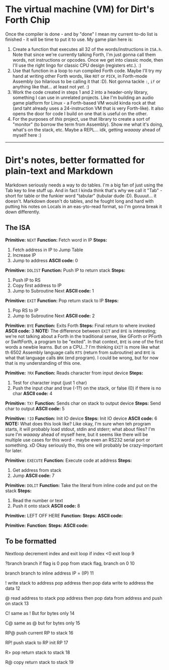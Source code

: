 # The virtual machine (VM) for Dirt's Forth Chip

Once the compiler is done - and by "done" I mean my current to-do list is finished - it will be time to put it to use.  My game plan here is:

1. Create a function that executes all 32 of the words/instructions in `ISA.h`.  Note that since we're currently talking Forth, I'm just gonna call them words, not instructions or opcodes.  Once we get into classic mode, then I'll use the right lingo for classic CPU design (registers etc.). :)
2. Use that function in a loop to run compiled Forth code.  Maybe I'll try my hand at writing other Forth words, like `ROT` or `PICK`, in Forth-mode Assembly (so hilarious to be calling it that :D).  Not gonna tackle `:`, `if` or anything like that... at least not *yet*. :)
3. Work the code created in steps 1 and 2 into a header-only library, something I can use in unrelated projects.  Like I'm building an audio game platform for Linux - a Forth-based VM would kinda rock at that (and taht already uses a 24-instruction VM that is very Forth-like).  It also opens the door for code I build on one that is useful on the other.
4. For the purposes of *this* project, use that library to create a sort of "monitor" (to borrow the term from Assembly).  Show me what it's doing, what's on the stack, etc.  Maybe a REPL... idk, getting *waaaay* ahead of myself here :)

---------------------------------------------------------------------------

# Dirt's notes, better formatted for plain-text and Markdown

Markdown seriously needs a way to do tables.  I'm a big fan of just using the Tab key to line stuff up.  And in fact I kinda think that's why we call it "Tab" - short for table or the funkier word "tabular" (tubular dude :D).  Buuuut... it doesn't.  Markdown doesn't do tables, and he fought long and hard with putting his notes on Locals in an eas-yto-read format, so I'm gonna break it down differently.

## The ISA

**Primitive:** `NEXT`
**Function:** Fetch word in IP
**Steps:**
1. Fetch address in IP to Jump Table
2. Increase IP
3. Jump to address
**ASCII code:** 0

**Primitive:** `DOLIST`
**Function:** Push IP to return stack
**Steps:**
1. Push IP to RS
2. Copy first address to IP
3. Jump to Subroutine Next
**ASCII code:** 1

**Primitive:** `EXIT`
**Function:** Pop return stack to IP
**Steps:** 
1. Pop RS to IP
2. Jump to Subroutine Next
**ASCII code:** 2

**Primitive:** `BYE`
**Function:** Exits Forth
**Steps:** Final return to where invoked
**ASCII code:** 3
**NOTE:** The difference between `EXIT` and `BYE` is interesting; we're not talking about a Forth in the traditional sense, like GForth or PForth or SwiftForth, a program to be "exited".  In that context, `BYE` is one of the first words a newbie learns.  But on a CPU...?  I'm thinking `EXIT` is more like what th 6502 Assembly language calls `RTS` (return from subroutine) and `BYE` is what that language calls `BRK` (end program).  I could be wrong, but for now that is my understanding of this one.

**Primitive:** `?RX`
**Function:** Reads character from input device
**Steps:** 
1. Test for character input (just 1 char)
2. Push the input char and true (-1?) on the stack, or false (0) if there is no char
**ASCII code:** 4

**Primitive:** `TX!`
**Function:** Sends char on stack to output device
**Steps:** Send char to output
**ASCII code:** 5

**Primitive:** `!IO`
**Function:** Init IO device
**Steps:** Init IO device
**ASCII code:** 6
**NOTE:** What does this look like?  Like okay, I'm sure when teh program starts, it will probably load stdout, stdin and stderr; what about files?  I'm sure I'm *waaaay* ahead of myself here, but it seems like there will be multiple use cases for this word - maybe even an RS232 serial port or something. xD  Okay seriously tho, this one will probably be crazy-important for later.

**Primitive:** `EXECUTE`
**Function:** Execute code at address
**Steps:** 
1. Get address from stack
2. Jump
**ASCII code:** 7

**Primitive:** `DOLIT`
**Function:** Take the literal from inline code and put on the stack
**Steps:** 
1. Read the number or text
2. Push it onto stack
**ASCII code:** 8

**Primitive:** LEFT OFF HERE
**Function:** 
**Steps:** 
**ASCII code:** 

**Primitive:** 
**Function:** 
**Steps:** 
**ASCII code:** 

## To be formatted

Nextloop decrement index and exit loop if index <0 exit loop 9

?branch branch if flag is 0 pop from stack flag, branch on 0 10

branch branch to inline address IP = (IP) 11

! write stack to address pop address then pop data write to address the data 12

@ read address to stack pop address then pop data from address and push on stack 13

C! same as ! But for bytes only 14

C@ same as @ but for bytes only 15

RP@ push current RP to stack 16

RP! push stack to RP init RP 17

R> pop return stack to stack 18

R@ copy return stack to stack 19


